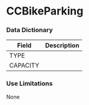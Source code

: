 # CCBikeParking  

### Data Dictionary

| Field | Description  
| ----- | :----------:  
| TYPE |  
| CAPACITY |  


### Use Limitations  

None